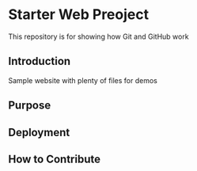 # Starter Web Preoject

This repository is for showing how Git and GitHub work

## Introduction

Sample website with plenty of files for demos

## Purpose

## Deployment

## How to Contribute